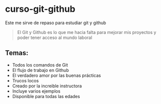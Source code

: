 # curso-git-github
Este me sirve de repaso para estudiar git y github
> El Git y Github es lo que me hacia falta para mejorar mis proyectos y poder tener acceso al mundo laboral

## Temas:
* Todos los comandos de Git
* El flujo de trabajo en Github
* El verdadero amor por las buenas prácticas
* Trucos locos
* Creado por la increible instructora
* Incluye varios ejemplos
* Disponible para todas las edades